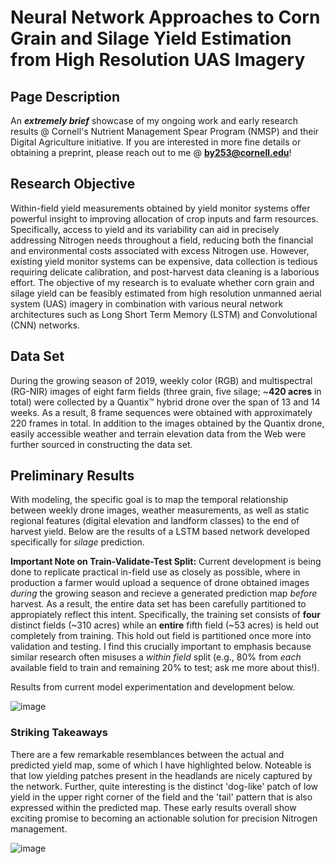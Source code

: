 # Neural Network Approaches to Corn Grain and Silage Yield Estimation from High Resolution UAS Imagery

## Page Description ##
An **_extremely brief_** showcase of my ongoing work and early research results @ Cornell's Nutrient Management Spear Program (NMSP) and their Digital Agriculture initiative. If you are interested in more fine details or obtaining a preprint, please reach out to me @ **by253@cornell.edu**! 

## Research Objective ##
Within-field yield measurements obtained by yield monitor systems offer powerful insight to improving allocation of crop inputs and farm resources. Specifically, access to yield and its variability can aid in precisely addressing Nitrogen needs throughout a field, reducing both the financial and environmental costs associated with excess Nitrogen use. However, existing yield monitor systems can be expensive, data collection is tedious requiring delicate calibration, and post-harvest data cleaning is a laborious effort. The objective of my research is to evaluate whether corn grain and silage yield can be feasibly estimated from high resolution unmanned aerial system (UAS) imagery in combination with various neural network architectures such as Long Short Term Memory (LSTM) and Convolutional (CNN) networks.
  
## Data Set ##
During the growing season of 2019, weekly color (RGB) and multispectral (RG-NIR) images of eight farm fields (three grain, five silage; ~**420 acres** in total) were collected by a Quantix™ hybrid drone over the span of 13 and 14 weeks. As a result, 8 frame sequences were obtained with approximately 220 frames in total. In addition to the images obtained by the Quantix drone, easily accessible weather and terrain elevation data from the Web were further sourced in constructing the data set. 

## Preliminary Results ##

With modeling, the specific goal is to map the temporal relationship between weekly drone images, weather measurements, as well as static regional features (digital elevation and landform classes) to the end of harvest yield. Below are the results of a LSTM based network developed specifically for _silage_ prediction. 

**Important Note on Train-Validate-Test Split:** Current development is being done to replicate practical in-field use as closely as possible, where in production a farmer would upload a sequence of drone obtained images _during_ the growing season and recieve a generated prediction map _before_ harvest. As a result, the entire data set has been carefully partitioned to appropiately reflect this intent. Specifically, the training set consists of **four** distinct fields (~310 acres) while an **entire** fifth field (~53 acres) is held out completely from training. This hold out field is partitioned once more into validation and testing. I find this crucially important to emphasis because similar research often misuses a _within field_ split (e.g., 80% from _each_ available field to train and remaining 20% to test; ask me more about this!). 

Results from current model experimentation and development below.

![image](https://user-images.githubusercontent.com/89032804/156907835-c90ca06b-49a2-46c1-92c2-f3637f1e3c3d.png)

### Striking Takeaways ###

There are a few remarkable resemblances between the actual and predicted yield map, some of which I have highlighted below. Noteable is that low yielding patches present in the headlands are nicely captured by the network. Further, quite interesting is the distinct 'dog-like' patch of low yield in the upper right corner of the field and the 'tail' pattern that is also expressed within the predicted map. These early results overall show exciting promise to becoming an actionable solution for precision Nitrogen management. 

![image](https://user-images.githubusercontent.com/89032804/156932821-575b72df-207c-4906-a8ac-e45ec07b0fe9.png)
